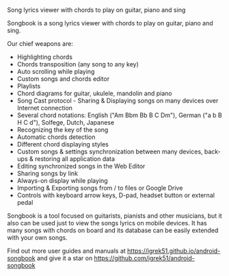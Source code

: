 Song lyrics viewer with chords to play on guitar, piano and sing


Songbook is a song lyrics viewer with chords to play on guitar, piano and sing.

Our chief weapons are:

- Highlighting chords
- Chords transposition (any song to any key)
- Auto scrolling while playing
- Custom songs and chords editor
- Playlists
- Chord diagrams for guitar, ukulele, mandolin and piano
- Song Cast protocol - Sharing & Displaying songs on many devices over Internet connection
- Several chord notations: English ("Am Bbm Bb B C Dm"), German ("a b B H C d"), Solfege, Dutch, Japanese
- Recognizing the key of the song
- Automatic chords detection
- Different chord displaying styles
- Custom songs & settings synchronization between many devices, back-ups & restoring all application data
- Editing synchronized songs in the Web Editor
- Sharing songs by link
- Always-on display while playing
- Importing & Exporting songs from / to files or Google Drive
- Controls with keyboard arrow keys, D-pad, headset button or external pedal

Songbook is a tool focused on guitarists, pianists and other musicians, but it also can be used just to view the songs lyrics on mobile devices.
It has many songs with chords on board and its database can be easily extended with your own songs.

Find out more user guides and manuals at https://igrek51.github.io/android-songbook
and give it a star on https://github.com/igrek51/android-songbook
